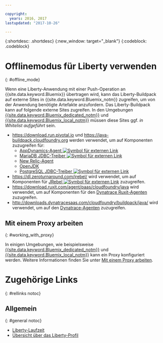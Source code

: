 ```yaml
---

copyright:
  years: 2016, 2017
lastupdated: "2017-10-26"

---
```


{:shortdesc: .shortdesc}
{:new_window: target="_blank"}
{:codeblock: .codeblock}


# Offlinemodus für Liberty verwenden
{: #offline_mode}

Wenn eine Liberty-Anwendung mit einer Push-Operation an {{site.data.keyword.Bluemix}} übertragen wird,
kann das Liberty-Buildpack auf externe Sites in {{site.data.keyword.Bluemix_notm}} zugreifen, um von der Anwendung benötigte Artefakte anzufordern.  Das Liberty-Buildpack kann auf folgende externe Sites zugreifen.  In den Umgebungen [{{site.data.keyword.Bluemix_dedicated_notm}}](/docs/dedicated/index.html#dedicated) und
[{{site.data.keyword.Bluemix_local_notm}}](/docs/local/index.html#local) müssen diese Sites ggf. *in Whitelist aufgeführt* sein.

* https://download.run.pivotal.io und https://java-buildpack.cloudfoundry.org werden verwendet, um auf Komponenten zuzugreifen für:
  * [AppDynamics-Agent ![Symbol für externen Link](../../icons/launch-glyph.svg "Symbol für externen Link")](https://www.appdynamics.com/)
  * [MariaDB JDBC-Treiber ![Symbol für externen Link](../../icons/launch-glyph.svg "Symbol für externen Link")](https://mariadb.com/)
  * [New Relic-Agent](newRelic.html)
  * [OpenJDK](customizingJRE.html#OpenJDK)
  * [PostgreSQL JDBC-Treiber ![Symbol für externen Link](../../icons/launch-glyph.svg "Symbol für externen Link")](https://www.postgresql.org)
* https://dl.zeroturnaround.com/jrebel/ wird verwendet, um auf Komponenten für [JRebel ![Symbol für externen Link](../../icons/launch-glyph.svg "Symbol für externen Link")](https://zeroturnaround.com/software/jrebel/) zuzugreifen.
* https://download.ruxit.com/agent/paas/cloudfoundry/java wird verwendet, um auf Komponenten für den [Dynatrace Ruxit-Agenten](dynatrace.html) zuzugreifen.
* http://downloads.dynatracesaas.com/cloudfoundry/buildpack/java/ wird verwendet, um auf den [Dynatrace-Agenten](dynatrace.html) zuzugreifen.

## Mit einem Proxy arbeiten
{: #working_with_proxy}

In einigen Umgebungen, wie beispielsweise [{{site.data.keyword.Bluemix_dedicated_notm}}](/docs/dedicated/index.html#dedicated) und
[{{site.data.keyword.Bluemix_local_notm}}](/docs/local/index.html#local) kann ein Proxy konfiguriert werden. Weitere Informationen finden Sie unter [Mit einem Proxy arbeiten](/docs/runtimes/common/workingWithProxy.html).

# Zugehörige Links
{: #rellinks notoc}
## Allgemein
{: #general notoc}
* [Liberty-Laufzeit](index.html)
* [Übersicht über das Liberty-Profil](http://www-01.ibm.com/support/knowledgecenter/SSAW57_8.5.5/com.ibm.websphere.wlp.nd.doc/ae/cwlp_about.html)
